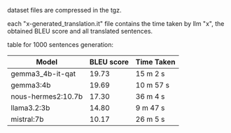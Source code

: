 dataset files are compressed in the tgz.

each "x-generated_translation.it" file contains the time taken by llm "x", the obtained BLEU score and all translated sentences.

table for 1000 sentences generation:

| Model                | BLEU score | Time Taken |
|----------------------|------------|------------|
| gemma3_4b-it-qat     | 19.73      | 15 m 2 s   |
| gemma3:4b            | 19.69      | 10 m 57 s  |
| nous-hermes2:10.7b   | 17.30      | 36 m 4 s   |
| llama3.2:3b          | 14.80      | 9 m 47 s   |
| mistral:7b           | 10.17      | 26 m 5 s   |
